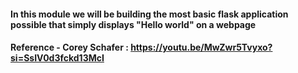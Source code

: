 #### In this module we will be building the most basic flask application possible that simply displays "Hello world" on a webpage

#### Reference - Corey Schafer : https://youtu.be/MwZwr5Tvyxo?si=SsIV0d3fckd13McI

